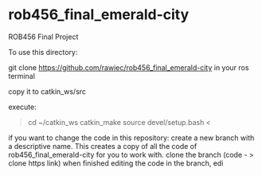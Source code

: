 # rob456_final_emerald-city
ROB456 Final Project

To use this directory:

git clone https://github.com/rawiec/rob456_final_emerald-city in your ros terminal

copy it to catkin_ws/src

execute:
> cd ~/catkin_ws
catkin_make
source devel/setup.bash <

if you want to change the code in this repository:
    create a new branch with a descriptive name.  This creates a copy of all the code of rob456_final_emerald-city for you to work with. 
    clone the branch (code - > clone https link) 
    when finished editing the code in the branch, edi

